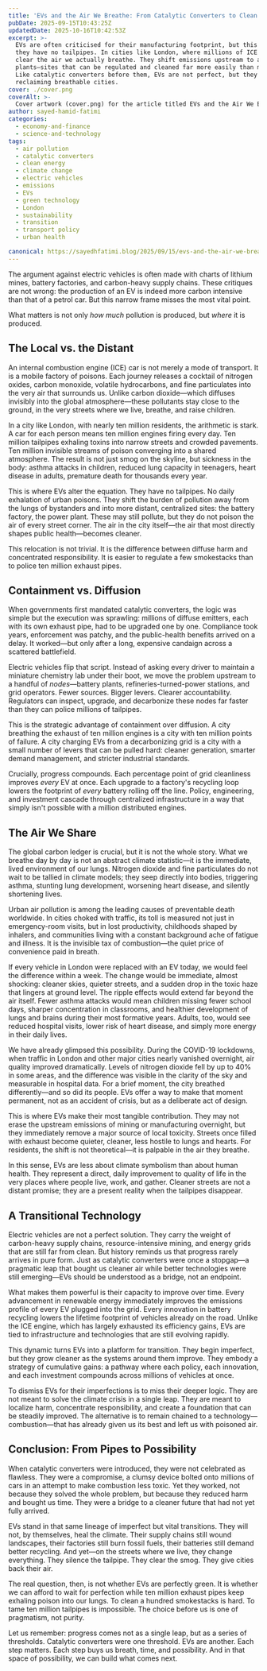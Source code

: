 ```yaml
---
title: 'EVs and the Air We Breathe: From Catalytic Converters to Clean Streets'
pubDate: 2025-09-15T10:43:25Z
updatedDate: 2025-10-16T10:42:53Z
excerpt: >-
  EVs are often criticised for their manufacturing footprint, but this misses the crucial point:
  they have no tailpipes. In cities like London, where millions of ICE cars exhale poison daily, EVs
  clear the air we actually breathe. They shift emissions upstream to a few factories and power
  plants—sites that can be regulated and cleaned far more easily than millions of exhaust pipes.
  Like catalytic converters before them, EVs are not perfect, but they are a vital step in
  reclaiming breathable cities.
cover: ./cover.png
coverAlt: >-
  Cover artwork (cover.png) for the article titled EVs and the Air We Breathe: From Catalytic Converters to Clean Streets.
author: sayed-hamid-fatimi
categories:
  - economy-and-finance
  - science-and-technology
tags:
  - air pollution
  - catalytic converters
  - clean energy
  - climate change
  - electric vehicles
  - emissions
  - EVs
  - green technology
  - London
  - sustainability
  - transition
  - transport policy
  - urban health

canonical: https://sayedhfatimi.blog/2025/09/15/evs-and-the-air-we-breathe-from-catalytic-converters-to-clean-streets/
---
```


The argument against electric vehicles is often made with charts of lithium mines, battery factories, and carbon-heavy supply chains. These critiques are not wrong: the production of an EV is indeed more carbon intensive than that of a petrol car. But this narrow frame misses the most vital point.

What matters is not only *how much* pollution is produced, but *where* it is produced.

## The Local vs. the Distant

An internal combustion engine (ICE) car is not merely a mode of transport. It is a mobile factory of poisons. Each journey releases a cocktail of nitrogen oxides, carbon monoxide, volatile hydrocarbons, and fine particulates into the very air that surrounds us. Unlike carbon dioxide—which diffuses invisibly into the global atmosphere—these pollutants stay close to the ground, in the very streets where we live, breathe, and raise children.

In a city like London, with nearly ten million residents, the arithmetic is stark. A car for each person means ten million engines firing every day. Ten million tailpipes exhaling toxins into narrow streets and crowded pavements. Ten million invisible streams of poison converging into a shared atmosphere. The result is not just smog on the skyline, but sickness in the body: asthma attacks in children, reduced lung capacity in teenagers, heart disease in adults, premature death for thousands every year.

This is where EVs alter the equation. They have no tailpipes. No daily exhalation of urban poisons. They shift the burden of pollution away from the lungs of bystanders and into more distant, centralized sites: the battery factory, the power plant. These may still pollute, but they do not poison the air of every street corner. The air in the city itself—the air that most directly shapes public health—becomes cleaner.

This relocation is not trivial. It is the difference between diffuse harm and concentrated responsibility. It is easier to regulate a few smokestacks than to police ten million exhaust pipes.

## Containment vs. Diffusion

When governments first mandated catalytic converters, the logic was simple but the execution was sprawling: millions of diffuse emitters, each with its own exhaust pipe, had to be upgraded one by one. Compliance took years, enforcement was patchy, and the public-health benefits arrived on a delay. It worked—but only after a long, expensive candaign across a scattered battlefield.

Electric vehicles flip that script. Instead of asking every driver to maintain a miniature chemistry lab under their boot, we move the problem upstream to a handful of *nodes*—battery plants, refineries-turned-power stations, and grid operators. Fewer sources. Bigger levers. Clearer accountability. Regulators can inspect, upgrade, and decarbonize these nodes far faster than they can police millions of tailpipes.

This is the strategic advantage of containment over diffusion. A city breathing the exhaust of ten million engines is a city with ten million points of failure. A city charging EVs from a decarbonizing grid is a city with a small number of levers that can be pulled hard: cleaner generation, smarter demand management, and stricter industrial standards.

Crucially, progress compounds. Each percentage point of grid cleanliness improves *every* EV at once. Each upgrade to a factory's recycling loop lowers the footprint of *every* battery rolling off the line. Policy, engineering, and investment cascade through centralized infrastructure in a way that simply isn't possible with a million distributed engines.

## The Air We Share

The global carbon ledger is crucial, but it is not the whole story. What we breathe day by day is not an abstract climate statistic—it is the immediate, lived environment of our lungs. Nitrogen dioxide and fine particulates do not wait to be tallied in climate models; they seep directly into bodies, triggering asthma, stunting lung development, worsening heart disease, and silently shortening lives.

Urban air pollution is among the leading causes of preventable death worldwide. In cities choked with traffic, its toll is measured not just in emergency-room visits, but in lost productivity, childhoods shaped by inhalers, and communities living with a constant background ache of fatigue and illness. It is the invisible tax of combustion—the quiet price of convenience paid in breath.

If every vehicle in London were replaced with an EV today, we would feel the difference within a week. The change would be immediate, almost shocking: cleaner skies, quieter streets, and a sudden drop in the toxic haze that lingers at ground level. The ripple effects would extend far beyond the air itself. Fewer asthma attacks would mean children missing fewer school days, sharper concentration in classrooms, and healthier development of lungs and brains during their most formative years. Adults, too, would see reduced hospital visits, lower risk of heart disease, and simply more energy in their daily lives.

We have already glimpsed this possibility. During the COVID-19 lockdowns, when traffic in London and other major cities nearly vanished overnight, air quality improved dramatically. Levels of nitrogen dioxide fell by up to 40% in some areas, and the difference was visible in the clarity of the sky and measurable in hospital data. For a brief moment, the city breathed differently—and so did its people. EVs offer a way to make that moment permanent, not as an accident of crisis, but as a deliberate act of design.

This is where EVs make their most tangible contribution. They may not erase the upstream emissions of mining or manufacturing overnight, but they immediately remove a major source of local toxicity. Streets once filled with exhaust become quieter, cleaner, less hostile to lungs and hearts. For residents, the shift is not theoretical—it is palpable in the air they breathe.

In this sense, EVs are less about climate symbolism than about human health. They represent a direct, daily improvement to quality of life in the very places where people live, work, and gather. Cleaner streets are not a distant promise; they are a present reality when the tailpipes disappear.

## A Transitional Technology

Electric vehicles are not a perfect solution. They carry the weight of carbon-heavy supply chains, resource-intensive mining, and energy grids that are still far from clean. But history reminds us that progress rarely arrives in pure form. Just as catalytic converters were once a stopgap—a pragmatic leap that bought us cleaner air while better technologies were still emerging—EVs should be understood as a bridge, not an endpoint.

What makes them powerful is their capacity to improve over time. Every advancement in renewable energy immediately improves the emissions profile of every EV plugged into the grid. Every innovation in battery recycling lowers the lifetime footprint of vehicles already on the road. Unlike the ICE engine, which has largely exhausted its efficiency gains, EVs are tied to infrastructure and technologies that are still evolving rapidly.

This dynamic turns EVs into a platform for transition. They begin imperfect, but they grow cleaner as the systems around them improve. They embody a strategy of cumulative gains: a pathway where each policy, each innovation, and each investment compounds across millions of vehicles at once.

To dismiss EVs for their imperfections is to miss their deeper logic. They are not meant to solve the climate crisis in a single leap. They are meant to localize harm, concentrate responsibility, and create a foundation that can be steadily improved. The alternative is to remain chained to a technology—combustion—that has already given us its best and left us with poisoned air.

## Conclusion: From Pipes to Possibility

When catalytic converters were introduced, they were not celebrated as flawless. They were a compromise, a clumsy device bolted onto millions of cars in an attempt to make combustion less toxic. Yet they worked, not because they solved the whole problem, but because they reduced harm and bought us time. They were a bridge to a cleaner future that had not yet fully arrived.

EVs stand in that same lineage of imperfect but vital transitions. They will not, by themselves, heal the climate. Their supply chains still wound landscapes, their factories still burn fossil fuels, their batteries still demand better recycling. And yet—on the streets where we live, they change everything. They silence the tailpipe. They clear the smog. They give cities back their air.

The real question, then, is not whether EVs are perfectly green. It is whether we can afford to wait for perfection while ten million exhaust pipes keep exhaling poison into our lungs. To clean a hundred smokestacks is hard. To tame ten million tailpipes is impossible. The choice before us is one of pragmatism, not purity.

Let us remember: progress comes not as a single leap, but as a series of thresholds. Catalytic converters were one threshold. EVs are another. Each step matters. Each step buys us breath, time, and possibility. And in that space of possibility, we can build what comes next.
